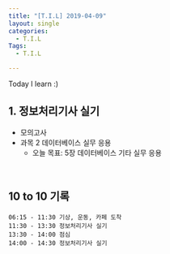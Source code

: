 ```yaml
---
title: "[T.I.L] 2019-04-09"
layout: single
categories:
  - T.I.L
Tags:
  - T.I.L

---
```

Today I learn :)     

   
## 1. 정보처리기사 실기  
* 모의고사  
* 과목 2 데이터베이스 실무 응용   
  * 오늘 목표: 5장 데이터베이스 기타 실무 응용    


<br>

## 10 to 10 기록
```
06:15 - 11:30 기상, 운동, 카페 도착  
11:30 - 13:30 정보처리기사 실기  
13:30 - 14:00 점심  
14:00 - 14:30 정보처리기사 실기  
```

 

